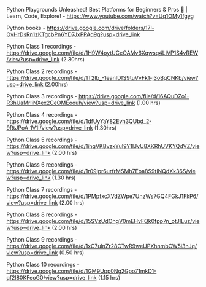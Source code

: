 Python Playgrounds Unleashed! Best Platforms for Beginners & Pros 🚀 | Learn, Code, Explore! - https://www.youtube.com/watch?v=Uq1OMy1fgyg 

Python books - https://drive.google.com/drive/folders/17l-OvHrDsRn1zKTgcbPn6YD7JxPPAq9q?usp=drive_link 


Python Class 1 recordings - https://drive.google.com/file/d/1H9W4oytUCeOAMv6Xqwsq4LIVP1S4vREW/view?usp=drive_link  (2.30hrs)

Python Class 2 recordings - https://drive.google.com/file/d/1T2Ib_-1eanIDfS9tuVvFk1-j3oBgCNKb/view?usp=drive_link (2.00hrs)

Python Class 3 recordings - https://drive.google.com/file/d/16AQuDZo1-R3hUaMrIiNXex2CeOMEoouh/view?usp=drive_link (1.00 hrs)

Python Class 4 recordings - https://drive.google.com/file/d/1dfUyYaY82Evh3QUbd_2-9RtJPoA_1V1I/view?usp=drive_link (1.30hrs)

Python Class 5 recordings - https://drive.google.com/file/d/1ihqVKBvzxYuI9Y1IJvU8XKRhUVKYQdVZ/view?usp=drive_link (2.00 hrs)

Python Class 6 recordings - https://drive.google.com/file/d/1r09ipr6urfrMSMh7Eoa8S9tlNQdXk36S/view?usp=drive_link (1.30 hrs)

Python Class 7 recordings - https://drive.google.com/file/d/1PMpfxcXVdZWpe7UnzWs7GQ4FGkJ1FkP6/view?usp=drive_link (2.00 hrs)

Python Class 8 recordings - https://drive.google.com/file/d/15SVzUdOhgV0mEHvFQk0fpp7n_otJILuz/view?usp=drive_link (2.00 hrs)

Python Class 9 recordings - https://drive.google.com/file/d/1xC7ulnZr28CTwR9weUPXhnmbCW5i3nJq/view?usp=drive_link (0.50 hrs)

Python Class 10 recordings - https://drive.google.com/file/d/1GM9Upp0Ng2Gpo71mkD1-qf2l80KFeoG0/view?usp=drive_link (1.15 hrs)
